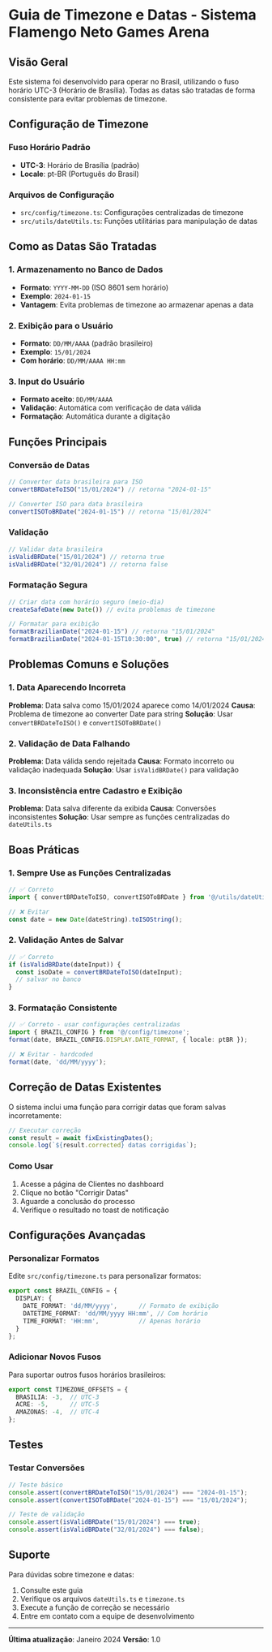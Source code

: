 # Guia de Timezone e Datas - Sistema Flamengo Neto Games Arena

## Visão Geral

Este sistema foi desenvolvido para operar no Brasil, utilizando o fuso horário UTC-3 (Horário de Brasília). Todas as datas são tratadas de forma consistente para evitar problemas de timezone.

## Configuração de Timezone

### Fuso Horário Padrão
- **UTC-3**: Horário de Brasília (padrão)
- **Locale**: pt-BR (Português do Brasil)

### Arquivos de Configuração
- `src/config/timezone.ts`: Configurações centralizadas de timezone
- `src/utils/dateUtils.ts`: Funções utilitárias para manipulação de datas

## Como as Datas São Tratadas

### 1. Armazenamento no Banco de Dados
- **Formato**: `YYYY-MM-DD` (ISO 8601 sem horário)
- **Exemplo**: `2024-01-15`
- **Vantagem**: Evita problemas de timezone ao armazenar apenas a data

### 2. Exibição para o Usuário
- **Formato**: `DD/MM/AAAA` (padrão brasileiro)
- **Exemplo**: `15/01/2024`
- **Com horário**: `DD/MM/AAAA HH:mm`

### 3. Input do Usuário
- **Formato aceito**: `DD/MM/AAAA`
- **Validação**: Automática com verificação de data válida
- **Formatação**: Automática durante a digitação

## Funções Principais

### Conversão de Datas
```typescript
// Converter data brasileira para ISO
convertBRDateToISO("15/01/2024") // retorna "2024-01-15"

// Converter ISO para data brasileira
convertISOToBRDate("2024-01-15") // retorna "15/01/2024"
```

### Validação
```typescript
// Validar data brasileira
isValidBRDate("15/01/2024") // retorna true
isValidBRDate("32/01/2024") // retorna false
```

### Formatação Segura
```typescript
// Criar data com horário seguro (meio-dia)
createSafeDate(new Date()) // evita problemas de timezone

// Formatar para exibição
formatBrazilianDate("2024-01-15") // retorna "15/01/2024"
formatBrazilianDate("2024-01-15T10:30:00", true) // retorna "15/01/2024 10:30"
```

## Problemas Comuns e Soluções

### 1. Data Aparecendo Incorreta
**Problema**: Data salva como 15/01/2024 aparece como 14/01/2024
**Causa**: Problema de timezone ao converter Date para string
**Solução**: Usar `convertBRDateToISO()` e `convertISOToBRDate()`

### 2. Validação de Data Falhando
**Problema**: Data válida sendo rejeitada
**Causa**: Formato incorreto ou validação inadequada
**Solução**: Usar `isValidBRDate()` para validação

### 3. Inconsistência entre Cadastro e Exibição
**Problema**: Data salva diferente da exibida
**Causa**: Conversões inconsistentes
**Solução**: Usar sempre as funções centralizadas do `dateUtils.ts`

## Boas Práticas

### 1. Sempre Use as Funções Centralizadas
```typescript
// ✅ Correto
import { convertBRDateToISO, convertISOToBRDate } from '@/utils/dateUtils';

// ❌ Evitar
const date = new Date(dateString).toISOString();
```

### 2. Validação Antes de Salvar
```typescript
// ✅ Correto
if (isValidBRDate(dateInput)) {
  const isoDate = convertBRDateToISO(dateInput);
  // salvar no banco
}
```

### 3. Formatação Consistente
```typescript
// ✅ Correto - usar configurações centralizadas
import { BRAZIL_CONFIG } from '@/config/timezone';
format(date, BRAZIL_CONFIG.DISPLAY.DATE_FORMAT, { locale: ptBR });

// ❌ Evitar - hardcoded
format(date, 'dd/MM/yyyy');
```

## Correção de Datas Existentes

O sistema inclui uma função para corrigir datas que foram salvas incorretamente:

```typescript
// Executar correção
const result = await fixExistingDates();
console.log(`${result.corrected} datas corrigidas`);
```

### Como Usar
1. Acesse a página de Clientes no dashboard
2. Clique no botão "Corrigir Datas"
3. Aguarde a conclusão do processo
4. Verifique o resultado no toast de notificação

## Configurações Avançadas

### Personalizar Formatos
Edite `src/config/timezone.ts` para personalizar formatos:

```typescript
export const BRAZIL_CONFIG = {
  DISPLAY: {
    DATE_FORMAT: 'dd/MM/yyyy',      // Formato de exibição
    DATETIME_FORMAT: 'dd/MM/yyyy HH:mm', // Com horário
    TIME_FORMAT: 'HH:mm',           // Apenas horário
  }
};
```

### Adicionar Novos Fusos
Para suportar outros fusos horários brasileiros:

```typescript
export const TIMEZONE_OFFSETS = {
  BRASILIA: -3,  // UTC-3
  ACRE: -5,      // UTC-5
  AMAZONAS: -4,  // UTC-4
};
```

## Testes

### Testar Conversões
```typescript
// Teste básico
console.assert(convertBRDateToISO("15/01/2024") === "2024-01-15");
console.assert(convertISOToBRDate("2024-01-15") === "15/01/2024");

// Teste de validação
console.assert(isValidBRDate("15/01/2024") === true);
console.assert(isValidBRDate("32/01/2024") === false);
```

## Suporte

Para dúvidas sobre timezone e datas:
1. Consulte este guia
2. Verifique os arquivos `dateUtils.ts` e `timezone.ts`
3. Execute a função de correção se necessário
4. Entre em contato com a equipe de desenvolvimento

---

**Última atualização**: Janeiro 2024
**Versão**: 1.0 